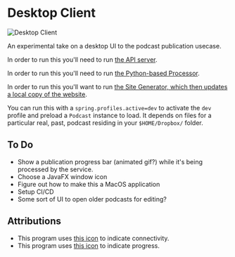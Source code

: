# Desktop Client

![Desktop Client](https://github.com/bootiful-podcast/desktop/workflows/Desktop%20Client/badge.svg)


An experimental take on a desktop UI to the podcast publication usecase. 

In order to run this you'll need to run [the API server](https://github.com/bootiful-podcast/api). 

In order to run this you'll need to run [the Python-based Processor](https://github.com/bootiful-podcast/processor).

In order to run this you'll want to run [the Site Generator, which then updates a local copy of the website](https://github.com/bootiful-podcast/site-generator).
 
You can run this with a `spring.profiles.active=dev` to activate the `dev` profile and preload a `Podcast` instance to load. It depends on files for a particular real, past, podcast residing in your `$HOME/Dropbox/` folder.  

## To Do
* Show a publication progress bar (animated gif?) while it's being processed by the service.
* Choose a JavaFX window icon 
* Figure out how to make this a MacOS application
* Setup CI/CD
* Some sort of UI to open older podcasts for editing?

## Attributions
* This program uses [this icon](http://chittagongit.com/icon/icon-connected-8.html) to indicate connectivity.
* This program uses [this icon](https://loading.io/spinner/blocks/-rotating-squares-preloader-gif) to indicate progress.

    
